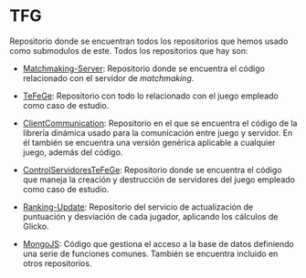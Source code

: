 # TFG

Repositorio donde se encuentran todos los repositorios que hemos usado como submodulos de este. Todos los repositorios que hay son:

- [Matchmaking-Server]: Repositorio donde se encuentra el código relacionado con el servidor de _matchmaking_.

[Matchmaking-Server]: https://github.com/HoracioStudios/Matchmaking-Server 

- [TeFeGe]: Repositorio con todo lo relacionado con el juego empleado como caso de estudio.  

[TeFeGe]: https://github.com/HoracioStudios/TeFeGe

- [ClientCommunication]: Repositorio en el que se encuentra el código de la librería dinámica usado para la comunicación entre juego y servidor. En él también se encuentra una versión genérica aplicable a cualquier juego, además del código.

[ClientCommunication]: https://github.com/HoracioStudios/ClientCommunication

- [ControlServidoresTeFeGe]: Repositorio donde se encuentra el código que maneja la creación y destrucción de servidores del juego empleado como caso de estudio.

[ControlServidoresTeFeGe]: https://github.com/HoracioStudios/ControlServidoresTeFeGe

- [Ranking-Update]: Repositorio del servicio de actualización de puntuación y desviación de cada jugador, aplicando los cálculos de Glicko.

[Ranking-Update]: https://github.com/HoracioStudios/Ranking-Update

- [MongoJS]: Código que gestiona el acceso a la base de datos definiendo una serie de funciones comunes. También se encuentra incluido en otros repositorios.

[MongoJS]: https://github.com/HoracioStudios/MongoJS
